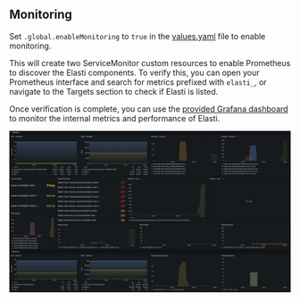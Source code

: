 ## Monitoring

Set `.global.enableMonitoring` to `true` in the [values.yaml](./charts/elasti/values.yaml) file to enable monitoring.

This will create two ServiceMonitor custom resources to enable Prometheus to discover the Elasti components. To verify this, you can open your Prometheus interface and search for metrics prefixed with `elasti_`, or navigate to the Targets section to check if Elasti is listed.

Once verification is complete, you can use the [provided Grafana dashboard](./playground/infra/elasti-dashboard.yaml) to monitor the internal metrics and performance of Elasti.

<div align="center">
<img src="./docs/assets/grafana-dashboard.png" width="800px">
</div>